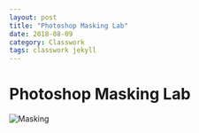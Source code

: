 ```yaml
---
layout: post
title: "Photoshop Masking Lab"
date: 2018-08-09
category: Classwork
tags: classwork jekyll
---
```

# Photoshop Masking Lab
![Masking](https://kammorne.github.io/img/classwork/L1Masking.jpg "Lab 1, Masking")
